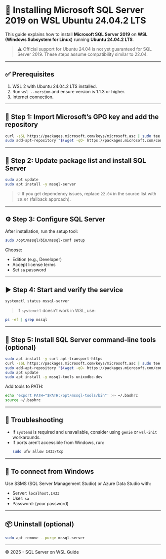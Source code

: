 # 📘 Installing Microsoft SQL Server 2019 on WSL Ubuntu 24.04.2 LTS

This guide explains how to install **Microsoft SQL Server 2019** on **WSL (Windows Subsystem for Linux)** running **Ubuntu 24.04.2 LTS**.

> ⚠️ Official support for Ubuntu 24.04 is not yet guaranteed for SQL Server 2019. These steps assume compatibility similar to 22.04.

---

## ✅ Prerequisites

1. WSL 2 with Ubuntu 24.04.2 LTS installed.
2. Run `wsl --version` and ensure version is 1.1.3 or higher.
3. Internet connection.

---

## 🧰 Step 1: Import Microsoft’s GPG key and add the repository

```bash
curl -sSL https://packages.microsoft.com/keys/microsoft.asc | sudo tee /etc/apt/trusted.gpg.d/microsoft.asc
sudo add-apt-repository "$(wget -qO- https://packages.microsoft.com/config/ubuntu/22.04/mssql-server-2019.list)"
```

---

## 🔄 Step 2: Update package list and install SQL Server

```bash
sudo apt update
sudo apt install -y mssql-server
```

> 💡 If you get dependency issues, replace `22.04` in the source list with `20.04` (fallback approach).

---

## ⚙️ Step 3: Configure SQL Server

After installation, run the setup tool:

```bash
sudo /opt/mssql/bin/mssql-conf setup
```

Choose:

- Edition (e.g., Developer)
- Accept license terms
- Set `sa` password

---

## ▶️ Step 4: Start and verify the service

```bash
systemctl status mssql-server
```

> If `systemctl` doesn’t work in WSL, use:

```bash
ps -ef | grep mssql
```

---

## 🧪 Step 5: Install SQL Server command-line tools (optional)

```bash
sudo apt install -y curl apt-transport-https
curl -sSL https://packages.microsoft.com/keys/microsoft.asc | sudo tee /etc/apt/trusted.gpg.d/microsoft.asc
sudo add-apt-repository "$(wget -qO- https://packages.microsoft.com/config/ubuntu/22.04/prod.list)"
sudo apt update
sudo apt install -y mssql-tools unixodbc-dev
```

Add tools to PATH:

```bash
echo 'export PATH="$PATH:/opt/mssql-tools/bin"' >> ~/.bashrc
source ~/.bashrc
```

---

## 🧼 Troubleshooting

- If `systemd` is required and unavailable, consider using `genie` or `wsl-init` workarounds.
- If ports aren’t accessible from Windows, run:
  ```bash
  sudo ufw allow 1433/tcp
  ```

---

## 📍 To connect from Windows

Use SSMS (SQL Server Management Studio) or Azure Data Studio with:

- Server: `localhost,1433`
- User: `sa`
- Password: (your password)

---

## 📦 Uninstall (optional)

```bash
sudo apt remove --purge mssql-server
```

---

© 2025 - SQL Server on WSL Guide
